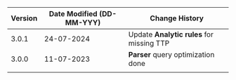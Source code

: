 | **Version** | **Date Modified (DD-MM-YYY)** | **Change History**                              |
|-------------|-------------------------------|-------------------------------------------------|
| 3.0.1       | 24-07-2024                    |Update **Analytic rules** for missing TTP		|  
| 3.0.0       | 11-07-2023                    |**Parser** query optimization done		        |  
|             |                               |                                                 |
